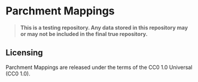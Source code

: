 Parchment Mappings
==================

> **This is a testing repository. Any data stored in this repository may or may not be included in the final true repository.**



Licensing
---------
Parchment Mappings are released under the terms of the CC0 1.0 Universal (CC0 1.0). 